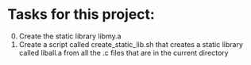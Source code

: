 
# Tasks for this project:

0. Create the static library libmy.a
1. Create a script called create_static_lib.sh that creates a static library
called liball.a from all the .c files that are in the current directory
